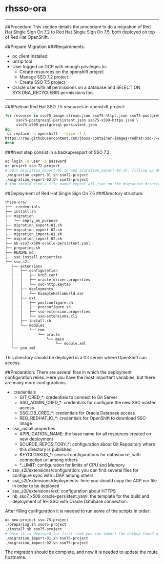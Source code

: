 # rhsso-ora
-----
##Procedure
This section details the procedure to do a migration of Red Hat Single Sign On 7.2 to Red Hat Single Sign On 7.5, both deployed on top of Red Hat OpenShift.

##Prepare Migration
###Requirements:
- oc client installed
- unzip tool
- User logged on OCP with enough privileges to:
  - Create resources on the openshift project
  - Manage SSO 7.2 project
  - Create SSO 7.5 project
- Oracle user with all permissions on a database and SELECT ON SYS.DBA_RECYCLEBIN permissions too.
-----
###Preload Red Hat SSO 7.5 resources in openshift project:

```bash
for resource in sso75-image-stream.json sso75-https.json sso75-postgresql.json \
     sso75-postgresql-persistent.json sso75-x509-https.json \
     sso75-x509-postgresql-persistent.json
do
 oc replace -n openshift --force -f \
https://raw.githubusercontent.com/jboss-container-images/redhat-sso-7-openshift-image/sso75-cpaas-dev/templates/${resource}
done
```


###Next step consist in a backup/export of SSO 7.2:

```bash
oc login -u user -p password
oc project sso-72-project
# edit migration_export-01.sh and migration_export-02.sh, filling up APPNAME_EXPORT variable with the name of the DeploymentConfig
./migration_export-01.sh sso72-project
./migration_export-02.sh sso72-project
# You should find a file named export_all.json on the migration directory and 0 replicas of the SSO pod
```



##Deployment of Red Hat Single Sign On 7.5
###Directory structure:
```bash
rhsso-ora/
├── .credentials
├── install.sh
├── migration
│   └── empty_on_purpose
├── migration_export-01.sh
├── migration_export-02.sh
├── migration_import-01.sh
├── migration_import-02.sh
├── nb-sso7-x509-oracle-persistent.yaml
├── preparing.sh
├── README.md
├── sso_install.properties
└── sso_s2i
   ├── extensions
   │   ├── configuration
   │   │   ├── krb5.conf
   │   │   ├── oracle_driver.properties
   │   │   └── sso-http.keytab
   │   ├── deployments
   │   │   └── ExampleHelloWorld.ear
   │   ├── ext
   │   │   ├── postconfigure.sh
   │   │   ├── preconfigure.sh
   │   │   ├── sso-extension.properties
   │   │   └── sso-extensions.cli
   │   ├── install.sh
   │   └── modules
   │       └── com
   │           └── oracle
   │               └── main
   │                   └── module.xml
   └── pom.xml
```
This directory should be deployed in a Git server where OpenShift can access.

##Preparation:
There are several files in which the deployment configuration relies. Here you have the most important variables, but there are many more configurations.
- .credentials
  - GIT_CRED_*: credentials to connect to Git Server
  - SSO_ADMIN_CRED_*: credentials for configure the new SSO master access
  - SSO_DB_CRED_*: credentials for Oracle Database access
  - REG_REDHAT_IO_*: credentials for OpenShift to download SSO image
- sso_install.properties
  - APPLICATION_NAME: the base name for all resources created on new deployment
  - SOURCE_REPOSITORY_*: configuration about Git Repository where this directory is published
  - KEYCLOAKDS_*: several configurations for datasource, with connection url among others
  - *_LIMIT: configuration for limits of CPU and Memory
- sso_s2i/extensions/configuration: you can find several files for configure sync with LDAP among others
- sso_s2i/extensions/deployments: here you should copy the AGP ear file in order to be deployed
- sso_s2i/extensions/ext: configuration about HTTPS
- nb_sso7_x509_oracle-persistent.yaml: the template for the build and deployment of RH SSO with Oracle Database connection.

After filling configuration it is needed to run some of the scripts in order:

```bash
oc new-project sso-75-project
./preparing.sh sso75-project
./install.sh sso75-project
# Once it is deployed for first time you can import the backup found a file named export_all.json on the migration directory 
./migration_import-01.sh sso75-project
./migration_import-02.sh sso75-project
```

The migration should be complete, and now it is needed to update the route hostname.

